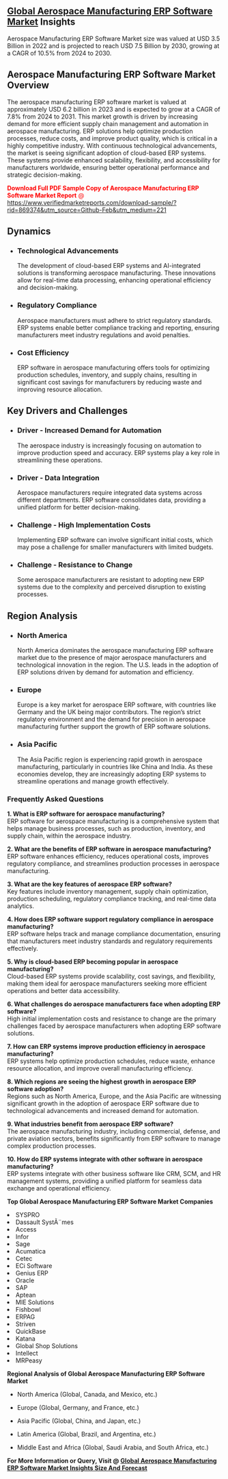 <h2><a href="https://www.verifiedmarketreports.com/download-sample/?rid=869374&amp;utm_source=Github&amp;utm_medium=221" target="_blank">Global Aerospace Manufacturing ERP Software Market</a> Insights</h2><p>Aerospace Manufacturing ERP Software Market size was valued at USD 3.5 Billion in 2022 and is projected to reach USD 7.5 Billion by 2030, growing at a CAGR of 10.5% from 2024 to 2030.</p><p> <h2>Aerospace Manufacturing ERP Software Market Overview</h2> <p>The aerospace manufacturing ERP software market is valued at approximately USD 6.2 billion in 2023 and is expected to grow at a CAGR of 7.8% from 2024 to 2031. This market growth is driven by increasing demand for more efficient supply chain management and automation in aerospace manufacturing. ERP solutions help optimize production processes, reduce costs, and improve product quality, which is critical in a highly competitive industry. With continuous technological advancements, the market is seeing significant adoption of cloud-based ERP systems. These systems provide enhanced scalability, flexibility, and accessibility for manufacturers worldwide, ensuring better operational performance and strategic decision-making.</p> <p><p><span class=""><span style="color: #ff0000;"><strong>Download Full PDF Sample Copy of Aerospace Manufacturing ERP Software Market Report</strong> @ </span><a href="https://www.verifiedmarketreports.com/download-sample/?rid=869374&amp;utm_source=Github-Feb&amp;utm_medium=221" target="_blank">https://www.verifiedmarketreports.com/download-sample/?rid=869374&amp;utm_source=Github-Feb&amp;utm_medium=221</a></span></p></p> <h2>Dynamics</h2> <ul> <li><h3>Technological Advancements</h3> The development of cloud-based ERP systems and AI-integrated solutions is transforming aerospace manufacturing. These innovations allow for real-time data processing, enhancing operational efficiency and decision-making. </li> <li><h3>Regulatory Compliance</h3> Aerospace manufacturers must adhere to strict regulatory standards. ERP systems enable better compliance tracking and reporting, ensuring manufacturers meet industry regulations and avoid penalties. </li> <li><h3>Cost Efficiency</h3> ERP software in aerospace manufacturing offers tools for optimizing production schedules, inventory, and supply chains, resulting in significant cost savings for manufacturers by reducing waste and improving resource allocation. </li> </ul> <h2>Key Drivers and Challenges</h2> <ul> <li><h3>Driver - Increased Demand for Automation</h3> The aerospace industry is increasingly focusing on automation to improve production speed and accuracy. ERP systems play a key role in streamlining these operations. </li> <li><h3>Driver - Data Integration</h3> Aerospace manufacturers require integrated data systems across different departments. ERP software consolidates data, providing a unified platform for better decision-making. </li> <li><h3>Challenge - High Implementation Costs</h3> Implementing ERP software can involve significant initial costs, which may pose a challenge for smaller manufacturers with limited budgets. </li> <li><h3>Challenge - Resistance to Change</h3> Some aerospace manufacturers are resistant to adopting new ERP systems due to the complexity and perceived disruption to existing processes. </li> </ul> <h2>Region Analysis</h2> <ul> <li><h3>North America</h3> North America dominates the aerospace manufacturing ERP software market due to the presence of major aerospace manufacturers and technological innovation in the region. The U.S. leads in the adoption of ERP solutions driven by demand for automation and efficiency. </li> <li><h3>Europe</h3> Europe is a key market for aerospace ERP software, with countries like Germany and the UK being major contributors. The region’s strict regulatory environment and the demand for precision in aerospace manufacturing further support the growth of ERP software solutions. </li> <li><h3>Asia Pacific</h3> The Asia Pacific region is experiencing rapid growth in aerospace manufacturing, particularly in countries like China and India. As these economies develop, they are increasingly adopting ERP systems to streamline operations and manage growth effectively. </li> </ul> <h3>Frequently Asked Questions</h3> <p><strong>1. What is ERP software for aerospace manufacturing?</strong><br>ERP software for aerospace manufacturing is a comprehensive system that helps manage business processes, such as production, inventory, and supply chain, within the aerospace industry.</p> <p><strong>2. What are the benefits of ERP software in aerospace manufacturing?</strong><br>ERP software enhances efficiency, reduces operational costs, improves regulatory compliance, and streamlines production processes in aerospace manufacturing.</p> <p><strong>3. What are the key features of aerospace ERP software?</strong><br>Key features include inventory management, supply chain optimization, production scheduling, regulatory compliance tracking, and real-time data analytics.</p> <p><strong>4. How does ERP software support regulatory compliance in aerospace manufacturing?</strong><br>ERP software helps track and manage compliance documentation, ensuring that manufacturers meet industry standards and regulatory requirements effectively.</p> <p><strong>5. Why is cloud-based ERP becoming popular in aerospace manufacturing?</strong><br>Cloud-based ERP systems provide scalability, cost savings, and flexibility, making them ideal for aerospace manufacturers seeking more efficient operations and better data accessibility.</p> <p><strong>6. What challenges do aerospace manufacturers face when adopting ERP software?</strong><br>High initial implementation costs and resistance to change are the primary challenges faced by aerospace manufacturers when adopting ERP software solutions.</p> <p><strong>7. How can ERP systems improve production efficiency in aerospace manufacturing?</strong><br>ERP systems help optimize production schedules, reduce waste, enhance resource allocation, and improve overall manufacturing efficiency.</p> <p><strong>8. Which regions are seeing the highest growth in aerospace ERP software adoption?</strong><br>Regions such as North America, Europe, and the Asia Pacific are witnessing significant growth in the adoption of aerospace ERP software due to technological advancements and increased demand for automation.</p> <p><strong>9. What industries benefit from aerospace ERP software?</strong><br>The aerospace manufacturing industry, including commercial, defense, and private aviation sectors, benefits significantly from ERP software to manage complex production processes.</p> <p><strong>10. How do ERP systems integrate with other software in aerospace manufacturing?</strong><br>ERP systems integrate with other business software like CRM, SCM, and HR management systems, providing a unified platform for seamless data exchange and operational efficiency.</p> </p><p><strong>Top Global Aerospace Manufacturing ERP Software Market Companies</strong></p><div data-test-id=""><p><li>SYSPRO</li><li> Dassault SystÃ¨mes</li><li> Access</li><li> Infor</li><li> Sage</li><li> Acumatica</li><li> Cetec</li><li> ECi Software</li><li> Genius ERP</li><li> Oracle</li><li> SAP</li><li> Aptean</li><li> MIE Solutions</li><li> Fishbowl</li><li> ERPAG</li><li> Striven</li><li> QuickBase</li><li> Katana</li><li> Global Shop Solutions</li><li> Intellect</li><li> MRPeasy</li></p><div><strong>Regional Analysis of&nbsp;Global Aerospace Manufacturing ERP Software Market</strong></div><ul><li dir="ltr"><p dir="ltr">North America&nbsp;(Global, Canada, and Mexico, etc.)</p></li><li dir="ltr"><p dir="ltr">Europe (Global, Germany, and France, etc.)</p></li><li dir="ltr"><p dir="ltr">Asia Pacific&nbsp;(Global, China, and Japan, etc.)</p></li><li dir="ltr"><p dir="ltr">Latin America&nbsp;(Global, Brazil, and Argentina, etc.)</p></li><li dir="ltr">Middle East and Africa&nbsp;(Global, Saudi Arabia, and South Africa, etc.)</li></ul><p><strong>For More Information or Query, Visit @&nbsp;</strong><strong><a href="https://www.verifiedmarketreports.com/product/aerospace-manufacturing-erp-software-market/?utm_source=Github&amp;utm_medium=221" target="_blank">Global Aerospace Manufacturing ERP Software Market Insights Size And Forecast</a></strong></p></div>
